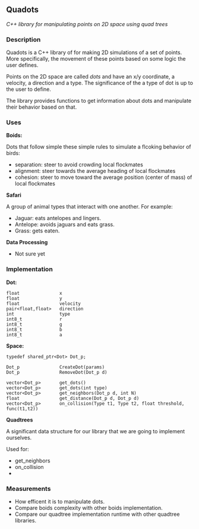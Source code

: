 ## Quadots
*C++ library for manipulating points on 2D space using quad trees*

### Description
Quadots is a C++ library of for making 2D simulations of a set of points. More specifically, the movement of these points based on some logic the user defines.

Points on the 2D space are called *dots* and have an x/y coordinate, a velocity, a direction and a type. The significance of the a type of dot is up to the user to define.

The library provides functions to get information about dots and manipulate their behavior based on that.

### Uses
**Boids:**

Dots that follow simple these simple rules to simulate a flcoking behavior of birds:
* separation: steer to avoid crowding local flockmates
* alignment: steer towards the average heading of local flockmates
* cohesion: steer to move toward the average position (center of mass) of local flockmates

**Safari**

A group of animal types that interact with one another. For example:
* Jaguar: eats antelopes and lingers.
* Antelope: avoids jaguars and eats grass.
* Grass: gets eaten.

**Data Processing**

* Not sure yet

### Implementation

**Dot:**
```
float               x
float               y
float               velocity
pair<float,float>   direction
int                 type
int8_t              r
int8_t              g
int8_t              b
int8_t              a
```

**Space:**
```
typedef shared_ptr<Dot> Dot_p;

Dot_p               CreateDot(params)
Dot_p               RemoveDot(Dot_p d)

vector<Dot_p>       get_dots()
vector<Dot_p>       get_dots(int type)
vector<Dot_p>       get_neighbors(Dot_p d, int N)
float               get_distance(Dot_p d, Dot_p d)
vector<Dot_p>       on_collision(Type t1, Type t2, float threshold, func(t1,t2))
```

**Quadtrees**

A significant data structure for our library that we are going to implement ourselves.

Used for:
* get_neighbors
* on_collision
* 

### Measurements
* How efficent it is to manipulate dots.
* Compare boids complexity with other boids implementation.
* Compare our quadtree implementation runtime with other quadtree libraries.
